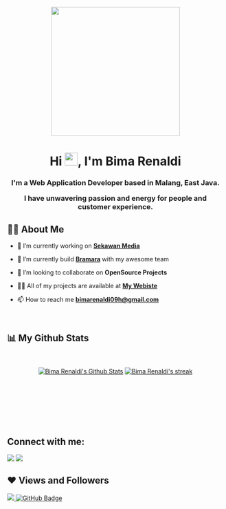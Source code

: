 <p align="center"><img src="https://media2.giphy.com/media/cmCEsJZHYBPels360q/giphy.gif" width="300"/></p>

<h1 align="center">Hi <img src="https://raw.githubusercontent.com/MartinHeinz/MartinHeinz/master/wave.gif" width="30px">, I'm Bima Renaldi</h1>
<h3 align="center"><p>I'm a Web Application Developer based in Malang, East Java.</p><p> I have unwavering passion and energy for people and customer experience.</p></h3>


## 🙋‍♂️ About Me

- 🔭 I’m currently working on **[Sekawan Media](https://www.sekawanmedia.co.id/)**

- 🔭 I’m currently build **[Bramara](https://www.bramara.id/)** with my awesome team

- 👯 I’m looking to collaborate on **OpenSource Projects**

- 👨‍💻 All of my projects are available at **[My Webiste](https://bima-portfolio.web.app/)**

- 📫 How to reach me **bimarenaldi09h@gmail.com**

<!-- - ⚡ Fun fact **I play games and go to the GYM very often.** -->

<!-- ## 🚀 Languages and Tools:

<p align="left"> 
    <a href="https://www.java.com" target="_blank"> <img src="https://img.icons8.com/color/48/000000/java-coffee-cup-logo.png"/> </a>
    <a href="https://reactjs.org/" target="_blank"> <img src="https://img.icons8.com/color/48/000000/react-native.png"/> </a>
    <a href="https://spring.io/projects/spring-boot" target="_blank"> <img src="https://img.icons8.com/color/48/000000/spring-logo.png"/> </a> 
    <a href="https://developer.mozilla.org/en-US/docs/Web/JavaScript" target="_blank"> <img src="https://img.icons8.com/color/48/000000/javascript.png"/> </a> 
    <a href="https://www.w3.org/html/" target="_blank"> <img src="https://img.icons8.com/color/48/000000/html-5.png"/> </a> 
    <a href="https://www.w3schools.com/css/" target="_blank"> <img src="https://img.icons8.com/color/48/000000/css3.png"/> </a> 
    <a href="https://getbootstrap.com" target="_blank"> <img src="https://img.icons8.com/color/48/000000/bootstrap.png"/> </a> 
    <a href="https://www.python.org" target="_blank"> <img src="https://img.icons8.com/color/48/000000/python.png"/> </a> 
    <a style="padding-right:8px;" href="https://nodejs.org" target="_blank"> <img src="https://img.icons8.com/color/48/000000/nodejs.png"/> </a> 
    <a style="padding-right:8px;" href="https://www.mysql.com/" target="_blank"> <img src="https://img.icons8.com/fluent/50/000000/mysql-logo.png"/> </a>
    <a href="https://www.mongodb.com/" target="_blank"> <img src="https://raw.githubusercontent.com/devicons/devicon/master/icons/mongodb/mongodb-original-wordmark.svg" alt="mongodb" width="48" height="48"/> </a> 
    <a href="https://firebase.google.com/" target="_blank"> <img src="https://img.icons8.com/color/48/000000/firebase.png"/> </a> 
    <a href="https://postman.com" target="_blank"> <img src="https://www.vectorlogo.zone/logos/getpostman/getpostman-icon.svg" alt="postman" width="45" height="45"/> </a>   
    <a href="https://git-scm.com/" target="_blank"> <img src="https://img.icons8.com/color/48/000000/git.png"/> </a> 
    <a href="https://www.jenkins.io" target="_blank"> <img src="https://www.vectorlogo.zone/logos/jenkins/jenkins-icon.svg" alt="jenkins" width="48" height="48"/> </a> 
    <a href="https://redux.js.org" target="_blank"> <img src="https://img.icons8.com/color/48/000000/redux.png"/> </a>
    <a href="https://expressjs.com" target="_blank"> <img src="https://raw.githubusercontent.com/devicons/devicon/master/icons/express/express-original-wordmark.svg" alt="express" width="40" height="40"/> </a>
</p> -->

<!-- [![React Badge](https://img.shields.io/badge/-React-61DBFB?style=for-the-badge&labelColor=black&logo=react&logoColor=61DBFB)](#)  [![Javascript Badge](https://img.shields.io/badge/-Javascript-F0DB4F?style=for-the-badge&labelColor=black&logo=javascript&logoColor=F0DB4F)](#) [![Typescript Badge](https://img.shields.io/badge/-Typescript-007acc?style=for-the-badge&labelColor=black&logo=typescript&logoColor=007acc)](#) [![Nodejs Badge](https://img.shields.io/badge/-Nodejs-3C873A?style=for-the-badge&labelColor=black&logo=node.js&logoColor=3C873A)](#) [![GraphQL Badge](https://img.shields.io/badge/-GraphQl-e535ab?style=for-the-badge&labelColor=black&logo=node.js&logoColor=e535ab)](#) -->
<br/>

<!-- <p align="center">
    
</p> -->

## 📊 My Github Stats

  <br/><p align="center">
    <a href="https://github.com/bimarenaldi/github-readme-stats"><img alt="Bima Renaldi's Github Stats" src="https://github-readme-stats.vercel.app/api?username=bimarenaldi&show_icons=true&count_private=true&theme=react&hide_border=true&bg_color=0D1117" /></a>
  <a href="https://github.com/bimarenaldi/github-readme-streak-stats">
        <img title="🔥 Get streak stats for your profile at git.io/streak-stats" alt="Bima Renaldi's streak" src="https://github-readme-streak-stats.herokuapp.com/?user=bimarenaldi&theme=black-ice&hide_border=true&stroke=0000&background=060A0CD0"/>
    </a></p>
  <br/>
<!--   <b>Note:</b> Top languages is only a metric of the languages my public code consists of and doesn't reflect experience or skill level. -->


<br/>
<br/>

<!-- <a href="https://github.com/bimarenaldi/github-readme-activity-graph"><img alt="Bima Renaldi's Activity Graph" src="https://activity-graph.herokuapp.com/graph?username=bimarenaldi&bg_color=0D1117&color=5BCDEC&line=5BCDEC&point=FFFFFF&hide_border=true" /></a> -->

<br/>
<br/>

## Connect with me:
<p align="left">

<a href = "https://www.linkedin.com/in/bima-renaldi/"><img src="https://img.icons8.com/fluent/48/000000/linkedin.png"/></a>
<a href = "https://www.instagram.com/bima_renaldi/"><img src="https://img.icons8.com/fluent/48/000000/instagram-new.png"/></a>
<!-- <a href = "https://www.youtube.com/channel/UC-NXT1lYAOPa3lrgWXqvuHA"><img src="https://img.icons8.com/color/48/000000/youtube-play.png"/></a> -->

</p>

## ❤ Views and Followers
<a href="https://github.com/Meghna-DAS/github-profile-views-counter">
    <img src="https://komarev.com/ghpvc/?username=bimarenaldi">
</a>
<a href="https://github.com/bimarenaldi?tab=followers"><img src="https://img.shields.io/github/followers/bimarenaldi?label=Followers&style=social" alt="GitHub Badge"></a>
